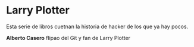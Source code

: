 # Larry Plotter

Esta serie de libros cuetnan la historia de hacker de los que ya hay pocos. 

**Alberto Casero** flipao del Git y fan de Larry Plotter
